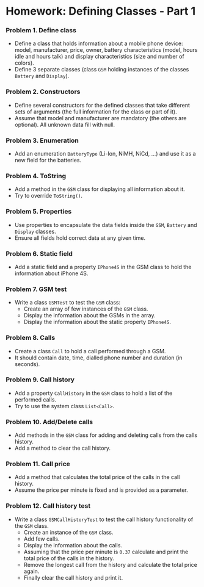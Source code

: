 Homework: Defining Classes - Part 1
===================================

### Problem 1. Define class
*	Define a class that holds information about a mobile phone device: model, manufacturer, price, owner, battery characteristics (model, hours idle and hours talk) and display characteristics (size and number of colors).
*	Define 3 separate classes (class `GSM` holding instances of the classes `Battery` and `Display`).

### Problem 2. Constructors
*	Define several constructors for the defined classes that take different sets of arguments (the full information for the class or part of it).
*	Assume that model and manufacturer are mandatory (the others are optional). All unknown data fill with null.

### Problem 3. Enumeration
*	Add an enumeration `BatteryType` (Li-Ion, NiMH, NiCd, …) and use it as a new field for the batteries.

### Problem 4. ToString
*	Add a method in the `GSM` class for displaying all information about it.
*	Try to override `ToString()`.

### Problem 5. Properties
*	Use properties to encapsulate the data fields inside the `GSM`, `Battery` and `Display` classes.
*	Ensure all fields hold correct data at any given time.

### Problem 6. Static field
*	Add a static field and a property `IPhone4S` in the GSM class to hold the information about iPhone 4S.

### Problem 7. GSM test
*	Write a class `GSMTest` to test the `GSM` class:
	*	Create an array of few instances of the `GSM` class.
	*	Display the information about the GSMs in the array.
	*	Display the information about the static property `IPhone4S`.

### Problem 8. Calls
*	Create a class `Call` to hold a call performed through a GSM.
*	It should contain date, time, dialled phone number and duration (in seconds).

### Problem 9. Call history
*	Add a property `CallHistory` in the `GSM` class to hold a list of the performed calls.
*	Try to use the system class `List<Call>`.

### Problem 10. Add/Delete calls
*	Add methods in the `GSM` class for adding and deleting calls from the calls history.
*	Add a method to clear the call history.

### Problem 11. Call price
*	Add a method that calculates the total price of the calls in the call history.
*	Assume the price per minute is fixed and is provided as a parameter.

### Problem 12. Call history test
*	Write a class `GSMCallHistoryTest` to test the call history functionality of the `GSM` class.
	*	Create an instance of the `GSM` class.
	*	Add few calls.
	*	Display the information about the calls.
	*	Assuming that the price per minute is `0.37` calculate and print the total price of the calls in the history.
	*	Remove the longest call from the history and calculate the total price again.
	*	Finally clear the call history and print it.